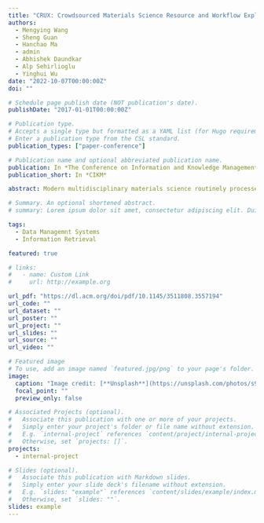 ```yaml
---
title: "CRUX: Crowdsourced Materials Science Resource and Workflow Exploration"
authors:
  - Mengying Wang
  - Sheng Guan
  - Hanchao Ma
  - admin
  - Abhishek Daundkar
  - Alp Sehirlioglu
  - Yinghui Wu
date: "2022-10-07T00:00:00Z"
doi: ""

# Schedule page publish date (NOT publication's date).
publishDate: "2017-01-01T00:00:00Z"

# Publication type.
# Accepts a single type but formatted as a YAML list (for Hugo requirements).
# Enter a publication type from the CSL standard.
publication_types: ["paper-conference"]

# Publication name and optional abbreviated publication name.
publication: In *The Conference on Information and Knowledge Management*
publication_short: In *CIKM*

abstract: Modern multidisciplinary materials science routinely processes scientific workflows that integrate different data resources (e.g., X-ray data, scripts, analytical results). Most of such data resources are isolated in research labs, created ad-hocly, and remain underutilized. We demonstrate CRUX, a Crowdsourced platform for materials data ResoUrces and workflow eXploration. CRUX is empowered by coherent data-workflow modeling, knowledge-based resource assembly for workflow search, and data provenance to support workflow exploration. CRUX allows users to declare parameterized workflows as graph patterns, and automatically recommends crowdsourced resources with quality guarantees. We demonstrate the ease-of-use and the performance of CRUX with three categories of queries, data search, workflow recommendation, and resource exploration. We make case of CRUX for peak finding in X-ray Diffraction (XRD) data, a cornerstone task in materials research. We show that CRUX enables new interactive paradigms to explore and design workflows for data analysts in general.

# Summary. An optional shortened abstract.
# summary: Lorem ipsum dolor sit amet, consectetur adipiscing elit. Duis posuere tellus ac convallis placerat. Proin tincidunt magna sed ex sollicitudin condimentum.

tags:
  - Data Managemnt Systems
  - Information Retrieval

featured: true

# links:
#   - name: Custom Link
#     url: http://example.org

url_pdf: "https://dl.acm.org/doi/pdf/10.1145/3511808.3557194"
url_code: ""
url_dataset: ""
url_poster: ""
url_project: ""
url_slides: ""
url_source: ""
url_video: ""

# Featured image
# To use, add an image named `featured.jpg/png` to your page's folder.
image:
  caption: "Image credit: [**Unsplash**](https://unsplash.com/photos/s9CC2SKySJM)"
  focal_point: ""
  preview_only: false

# Associated Projects (optional).
#   Associate this publication with one or more of your projects.
#   Simply enter your project's folder or file name without extension.
#   E.g. `internal-project` references `content/project/internal-project/index.md`.
#   Otherwise, set `projects: []`.
projects:
  - internal-project

# Slides (optional).
#   Associate this publication with Markdown slides.
#   Simply enter your slide deck's filename without extension.
#   E.g. `slides: "example"` references `content/slides/example/index.md`.
#   Otherwise, set `slides: ""`.
slides: example
---
```


<!-- This work is driven by the results in my [previous paper](/publication/conference-paper/) on LLMs.

{{% callout note %}}
Create your slides in Markdown - click the _Slides_ button to check out the example.
{{% /callout %}}

Add the publication's **full text** or **supplementary notes** here. You can use rich formatting such as including [code, math, and images](https://docs.hugoblox.com/content/writing-markdown-latex/). -->
